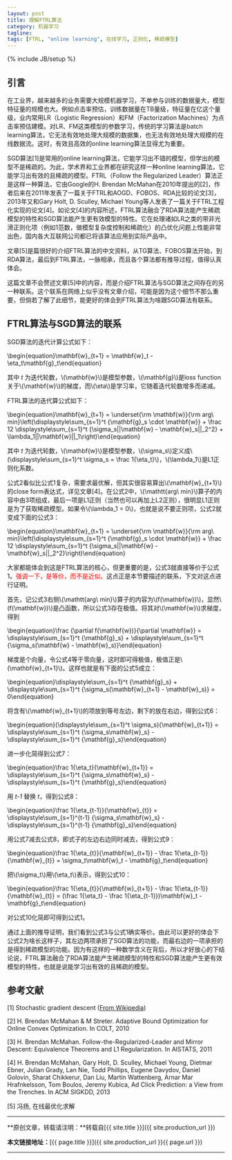 ```yaml
---
layout: post
title: 理解FTRL算法
category: 机器学习
tagline: 
tags: [FTRL, "online learning", 在线学习, 正则化, 稀疏模型]
---
```

{% include JB/setup %}

## 引言

在工业界，越来越多的业务需要大规模机器学习，不单参与训练的数据量大，模型特征量的规模也大。例如点击率预估，训练数据量在TB量级，特征量在亿这个量级，业内常用LR（Logistic Regression）和FM（Factorization Machines）为点击率预估建模。对LR、FM这类模型的参数学习，传统的学习算法是batch learning算法，它无法有效地处理大规模的数据集，也无法有效地处理大规模的在线数据流。这时，有效且高效的online learning算法显得尤为重要。

SGD算法[1]是常用的online learning算法，它能学习出不错的模型，但学出的模型不是稀疏的。为此，学术界和工业界都在研究这样一种online learning算法，它能学习出有效的且稀疏的模型。FTRL（Follow the Regularized Leader）算法正是这样一种算法，它由Google的H. Brendan McMahan在2010年提出的[2]，作者后来在2011年发表了一篇关于FTRL和AOGD、FOBOS、RDA比较的论文[3]，2013年又和Gary Holt, D. Sculley, Michael Young等人发表了一篇关于FTRL工程化实现的论文[4]。如论文[4]的内容所述，FTRL算法融合了RDA算法能产生稀疏模型的特性和SGD算法能产生更有效模型的特性。它在处理诸如LR之类的带非光滑正则化项（例如1范数，做模型复杂度控制和稀疏化）的凸优化问题上性能非常出色，国内各大互联网公司都已将该算法应用到实际产品中。

文章[5]是篇很好的介绍FTRL算法的中文资料，从TG算法、FOBOS算法开始，到RDA算法，最后到FTRL算法，一脉相承，而且各个算法都有推导过程，值得认真体会。

这篇文章不会赘述文章[5]中的内容，而是介绍FTRL算法与SGD算法之间存在的另一种联系。这个联系在网络上似乎没有文章介绍，可能是因为这个细节不那么重要，但倘若了解了此细节，能更好的体会到FTRL算法为啥跟SGD算法有联系。

## FTRL算法与SGD算法的联系

SGD算法的迭代计算公式如下：

\begin{equation}\mathbf{w}_{t+1} = \mathbf{w}_t - \eta_t\mathbf{g}_t\end{equation}

其中 *t* 为迭代轮数，\\(\mathbf{w}\\)是模型参数，\\(\mathbf{g}\\)是loss function关于\\(\mathbf{w}\\)的梯度，而\\(\eta\\)是学习率，它随着迭代轮数增多而递减。

FTRL算法的迭代算公式如下：

\begin{equation}\mathbf{w}\_{t+1} = \underset{\rm \mathbf{w}}{\rm arg\ min}\left(\displaystyle\sum_{s=1}^t {\mathbf{g}_s \cdot \mathbf{w}} + \frac 12 \displaystyle\sum\_{s=1}^t {\sigma_s\|\|\mathbf{w} - \mathbf{w}_s\|\|_2^2} + \lambda_1\|\|\mathbf{w}\|\|_1\right)\end{equation}

其中 *t* 为迭代轮数，\\(\mathbf{w}\\)是模型参数，\\(\sigma_s\\)定义成\\(\displaystyle\sum_{s=1}^t \sigma_s = \frac 1{\eta_t}\\)，\\(\lambda_1\\)是L1正则化系数。

公式2看似比公式1复杂，需要求最优解，但其实很容易算出\\(\mathbf{w}_{t+1}\\)的close form表达式，详见文章[4]。在公式2中，\\(\mathtt{arg\ min}\\)算子的内容中由3项组成，最后一项是L1正则（当然也可以再加上L2正则），很明显L1正则是为了获取稀疏模型。如果令\\(\lambda_1 = 0\\)，也就是说不要正则项，公式2就变成下面的公式3：

\begin{equation}\mathbf{w}\_{t+1} = \underset{\rm \mathbf{w}}{\rm arg\ min}\left(\displaystyle\sum_{s=1}^t {\mathbf{g}_s \cdot \mathbf{w}} + \frac 12 \displaystyle\sum\_{s=1}^t {\sigma_s\|\|\mathbf{w} - \mathbf{w}_s\|\|_2^2}\right)\end{equation}

大家都能体会到这是FTRL算法的核心，但更重要的是，公式3就直接等价于公式1。<font color='red'>强调一下，是等价，而不是近似。</font>这点正是本节要描述的联系，下文对这点进行证明。

首先，记公式3右侧\\(\mathtt{arg\ min}\\)算子的内容为\\(f(\mathbf{w})\\)，显然\\(f(\mathbf{w})\\)是凸函数，所以公式3存在极值。将其对\\(\mathbf{w}\\)求梯度，得到

\begin{equation}\frac {\partial f(\mathbf{w})}{\partial \mathbf{w}} = \displaystyle\sum_{s=1}^t {\mathbf{g}_s} + \displaystyle\sum\_{s=1}^t {\sigma_s(\mathbf{w} - \mathbf{w}_s)}\end{equation}

梯度是个向量，令公式4等于零向量，这时即可得极值，极值正是\\(\mathbf{w}_{t+1}\\)。这样也就是有下面的公式5成立：

\begin{equation}\displaystyle\sum_{s=1}^t {\mathbf{g}_s} + \displaystyle\sum\_{s=1}^t {\sigma_s(\mathbf{w}\_{t+1} - \mathbf{w}_s)} = 0\end{equation}

将含有\\(\mathbf{w}_{t+1}\\)的项放到等号左边，剩下的放在右边，得到公式6：

\begin{equation}(\displaystyle\sum_{s=1}^t \sigma_s){\mathbf{w}_{t+1}} = \displaystyle\sum\_{s=1}^t {\sigma_s\mathbf{w}_s} - \displaystyle\sum\_{s=1}^t {\mathbf{g}_s}\end{equation}

进一步化简得到公式7：

\begin{equation}\frac 1{\eta_t}{\mathbf{w}_{t+1}} = \displaystyle\sum\_{s=1}^t {\sigma_s\mathbf{w}_s} - \displaystyle\sum\_{s=1}^t {\mathbf{g}_s}\end{equation}

用 *t-1* 替换 *t*，得到公式8：

\begin{equation}\frac 1{\eta_{t-1}}{\mathbf{w}_{t}} = \displaystyle\sum\_{s=1}^{t-1} {\sigma_s\mathbf{w}_s} - \displaystyle\sum\_{s=1}^{t-1} {\mathbf{g}_s}\end{equation}

用公式7减去公式8，即式子的左边右边同时减去，得到公式9：

\begin{equation}\frac 1{\eta_{t}}{\mathbf{w}\_{t+1}} - \frac 1{\eta\_{t-1}}{\mathbf{w}_{t}} = \sigma_t\mathbf{w}_t - \mathbf{g}_t\end{equation}

把\\(\sigma_t\\)用\\(\eta_t\\)表示，得到公式10：

\begin{equation}\frac 1{\eta_{t}}{\mathbf{w}\_{t+1}} - \frac 1{\eta\_{t-1}}{\mathbf{w}_{t}} = (\frac 1{\eta_t} - \frac 1{\eta\_{t-1}})\mathbf{w}_t - \mathbf{g}_t\end{equation}

对公式10化简即可得到公式1。

通过上面的推导证明，我们看到公式3与公式1确实等价。由此可以更好的体会下公式2为啥长这样子，其左边两项承担了SGD算法的功能，而最右边的一项承担的是得到稀疏模型的功能。因为有这样的一种数学含义在背后，所以才好放心的下结论说，FTRL算法融合了RDA算法能产生稀疏模型的特性和SGD算法能产生更有效模型的特性，也就是说能学习出有效的且稀疏的模型。

## 参考文献

[1] Stochastic gradient descent ([From Wikipedia](https://en.wikipedia.org/wiki/Stochastic_gradient_descent))

[2] H. Brendan McMahan & M Streter. Adaptive Bound Optimization for Online Convex Optimization. In COLT, 2010

[3] H. Brendan McMahan. Follow-the-Regularized-Leader and Mirror Descent: Equivalence Theorems and L1 Regularization. In AISTATS, 2011

[4] H. Brendan McMahan, Gary Holt, D. Sculley, Michael Young, Dietmar Ebner, Julian Grady, Lan Nie, Todd Phillips, Eugene Davydov, Daniel Golovin, Sharat Chikkerur, Dan Liu, Martin Wattenberg, Arnar Mar Hrafnkelsson, Tom Boulos, Jeremy Kubica, Ad Click Prediction: a View from the Trenches. In ACM SIGKDD, 2013

[5] 冯扬, 在线最优化求解

* * *

**原创文章，转载请注明：**转载自[{{ site.title }}]({{ site.production_url }})

**本文链接地址：**[{{ page.title }}]({{ site.production_url }}{{ page.url }})

* * *

